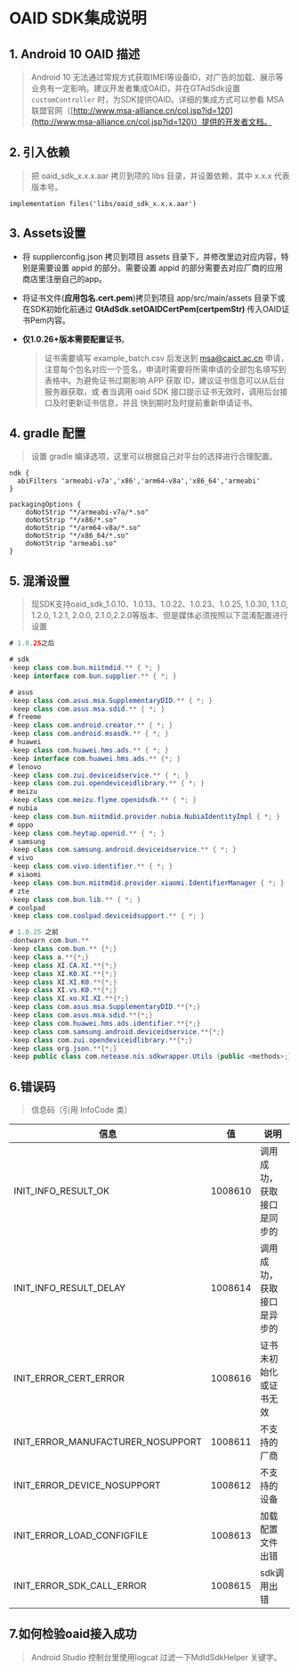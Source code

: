 # OAID SDK集成说明

## 1. Android 10 OAID 描述

> Android 10 无法通过常规方式获取IMEI等设备ID，对广告的加载、展示等业务有一定影响。建议开发者集成OAID，并在GTAdSdk设置 `customController` 时，为SDK提供OAID。详细的集成方式可以参看 MSA联盟官网（[http://www.msa-alliance.cn/col.jsp?id=120](http://www.msa-alliance.cn/col.jsp?id=120)）提供的开发者文档。


## 2. 引入依赖

>把 oaid_sdk_x.x.x.aar 拷贝到项的 libs 目录，并设置依赖，其中 x.x.x 代表版本号。

```
implementation files('libs/oaid_sdk_x.x.x.aar')
```

## 3. Assets设置

* 将 supplierconfig.json 拷贝到项目 assets 目录下，并修改里边对应内容，特别是需要设置 appid 的部分。需要设置 appid 的部分需要去对应厂商的应用商店里注册自己的app。
* 将证书文件(**应用包名.cert.pem**)拷贝到项目 app/src/main/assets 目录下或在SDK初始化前通过 **GtAdSdk.setOAIDCertPem(certpemStr)** 传入OAID证书Pem内容。
* **仅1.0.26+版本需要配置证书**。
  
  > 证书需要填写 example_batch.csv 后发送到 msa@caict.ac.cn 申请，注意每个包名对应一个签名，申请时需要将所需申请的全部包名填写到表格中。为避免证书过期影响 APP 获取 ID，建议证书信息可以从后台服务器获取，或 者当调用 oaid SDK 接口提示证书无效时，调用后台接口及时更新证书信息，并且 快到期时及时提前重新申请证书。

## 4. gradle 配置

> 设置 gradle 编译选项，这里可以根据自己对平台的选择进行合理配置。

```
ndk {
  abiFilters 'armeabi-v7a','x86','arm64-v8a','x86_64','armeabi'
}

packagingOptions {
    doNotStrip "*/armeabi-v7a/*.so"
    doNotStrip "*/x86/*.so"
    doNotStrip "*/arm64-v8a/*.so"
    doNotStrip "*/x86_64/*.so"
    doNotStrip "armeabi.so"
}
```

## 5. 混淆设置

> 现SDK支持oaid_sdk_1.0.10、1.0.13、1.0.22、1.0.23、1.0.25, 1.0.30, 1.1.0, 1.2.0, 1.2.1, 2.0.0, 2.1.0,2.2.0等版本、但是媒体必须按照以下混淆配置进行设置

```java
# 1.0.25之后

# sdk
-keep class com.bun.miitmdid.** { *; }
-keep interface com.bun.supplier.** { *; }

# asus
-keep class com.asus.msa.SupplementaryDID.** { *; }
-keep class com.asus.msa.sdid.** { *; }
# freeme
-keep class com.android.creator.** { *; }
-keep class com.android.msasdk.** { *; }
# huawei
-keep class com.huawei.hms.ads.** { *; }
-keep interface com.huawei.hms.ads.** {*; }
# lenovo
-keep class com.zui.deviceidservice.** { *; }
-keep class com.zui.opendeviceidlibrary.** { *; }
# meizu
-keep class com.meizu.flyme.openidsdk.** { *; }
# nubia
-keep class com.bun.miitmdid.provider.nubia.NubiaIdentityImpl { *; }
# oppo
-keep class com.heytap.openid.** { *; }
# samsung
-keep class com.samsung.android.deviceidservice.** { *; }
# vivo
-keep class com.vivo.identifier.** { *; }
# xiaomi
-keep class com.bun.miitmdid.provider.xiaomi.IdentifierManager { *; }
# zte
-keep class com.bun.lib.** { *; }
# coolpad
-keep class com.coolpad.deviceidsupport.** { *; }

# 1.0.25 之前
-dontwarn com.bun.**
-keep class com.bun.** {*;}
-keep class a.**{*;}
-keep class XI.CA.XI.**{*;}
-keep class XI.K0.XI.**{*;}
-keep class XI.XI.K0.**{*;}
-keep class XI.vs.K0.**{*;}
-keep class XI.xo.XI.XI.**{*;}
-keep class com.asus.msa.SupplementaryDID.**{*;}
-keep class com.asus.msa.sdid.**{*;}
-keep class com.huawei.hms.ads.identifier.**{*;}
-keep class com.samsung.android.deviceidservice.**{*;}
-keep class com.zui.opendeviceidlibrary.**{*;}
-keep class org.json.**{*;}
-keep public class com.netease.nis.sdkwrapper.Utils {public <methods>;}
```

## 6.错误码

> 信息码（引用 InfoCode 类）

| 信息 | 值 | 说明                                                         |
| --- | --- | --- |
| INIT_INFO_RESULT_OK |1008610			|调用成功，获取接口是同步的|
| INIT_INFO_RESULT_DELAY            |1008614			|调用成功，获取接口是异步的|
| INIT_ERROR_CERT_ERROR |1008616			|证书未初始化或证书无效|
| INIT_ERROR_MANUFACTURER_NOSUPPORT |1008611			|不支持的厂商|
| INIT_ERROR_DEVICE_NOSUPPORT |1008612			|不支持的设备|
| INIT_ERROR_LOAD_CONFIGFILE |1008613			|加载配置文件出错|
| INIT_ERROR_SDK_CALL_ERROR |1008615			|sdk调用出错|

## 7.如何检验oaid接入成功

> Android Studio 控制台里使用logcat 过滤一下MdIdSdkHelper 关键字。